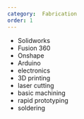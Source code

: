 ```yaml
---
category:  Fabrication
order: 1
---
```


- Solidworks
- Fusion 360
- Onshape
- Arduino
- electronics
- 3D printing
- laser cutting
- basic machining
- rapid prototyping
- soldering
